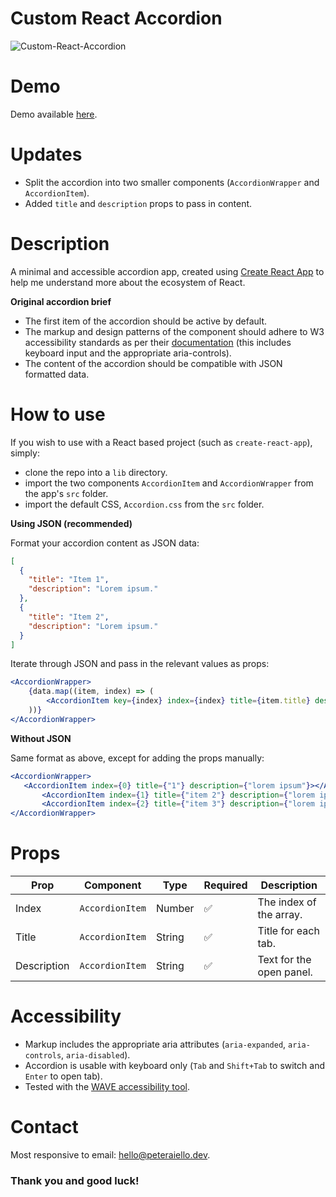# Custom React Accordion

![Custom-React-Accordion](https://user-images.githubusercontent.com/11468352/122650120-056fa800-d129-11eb-9caf-e1095a06478a.jpeg)

# Demo

Demo available [here](https://peteraiello.github.io/custom-react-accordion/).

# Updates

- Split the accordion into two smaller components (`AccordionWrapper` and `AccordionItem`).
- Added `title` and `description` props to pass in content.

# Description

A minimal and accessible accordion app, created using [Create React App](https://create-react-app.dev/) to help me understand more about the ecosystem of React. 

**Original accordion brief**

- The first item of the accordion should be active by default. 
- The markup and design patterns of the component should adhere to W3 accessibility standards as per their [documentation](https://www.w3.org/TR/wai-aria-practices-1.1/#accordion) (this includes keyboard input and the appropriate aria-controls).
- The content of the accordion should be compatible with JSON formatted data. 

# How to use

If you wish to use with a React based project (such as `create-react-app`), simply: 
- clone the repo into a `lib` directory.
- import the two components `AccordionItem` and `AccordionWrapper` from the app's `src` folder.
- import the default CSS, `Accordion.css` from the `src` folder.

**Using JSON (recommended)**

Format your accordion content as JSON data:

```json
[
  {
    "title": "Item 1",
    "description": "Lorem ipsum."
  },
  {
    "title": "Item 2",
    "description": "Lorem ipsum."
  }
]
```

Iterate through JSON and pass in the relevant values as props: 

```jsx
<AccordionWrapper>
    {data.map((item, index) => (
        <AccordionItem key={index} index={index} title={item.title} description={item.description} />
    ))}
</AccordionWrapper>
```

**Without JSON**

Same format as above, except for adding the props manually: 

 ```jsx
<AccordionWrapper>
    <AccordionItem index={0} title={"1"} description={"lorem ipsum"}></AccordionItem>
        <AccordionItem index={1} title={"item 2"} description={"lorem ipsum"}></AccordionItem>
        <AccordionItem index={2} title={"item 3"} description={"lorem ipsum"}></AccordionItem>
</AccordionWrapper>
```

# Props

| Prop        | Component        | Type        | Required           | Description                     | 
| ----------- | ---------------- | ----------- | ------------------ | ------------------------------- |
| Index       | `AccordionItem`  | Number      | :white_check_mark: | The index of the array.         |
| Title       | `AccordionItem`  | String      | :white_check_mark: | Title for each tab.             |
| Description | `AccordionItem`  | String      | :white_check_mark: | Text for the open panel.        |

# Accessibility

- Markup includes the appropriate aria attributes (`aria-expanded`, `aria-controls`, `aria-disabled`).
- Accordion is usable with keyboard only (`Tab` and `Shift+Tab` to switch and `Enter` to open tab). 
- Tested with the [WAVE accessibility tool](https://wave.webaim.org/extension/).

# Contact

Most responsive to email: [hello@peteraiello.dev](mailto:hello@peteraiello.dev).

### Thank you and good luck!

